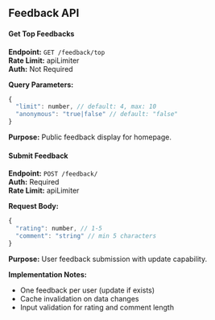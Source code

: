 ## Feedback API

#### Get Top Feedbacks
**Endpoint:** `GET /feedback/top`  
**Rate Limit:** apiLimiter  
**Auth:** Not Required

**Query Parameters:**
```javascript
{
  "limit": number, // default: 4, max: 10
  "anonymous": "true|false" // default: "false"
}
```

**Purpose:** Public feedback display for homepage.

#### Submit Feedback
**Endpoint:** `POST /feedback/`  
**Auth:** Required  
**Rate Limit:** apiLimiter

**Request Body:**
```javascript
{
  "rating": number, // 1-5
  "comment": "string" // min 5 characters
}
```

**Purpose:** User feedback submission with update capability.

**Implementation Notes:**
- One feedback per user (update if exists)
- Cache invalidation on data changes
- Input validation for rating and comment length